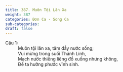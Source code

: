```yaml
---
title: 387. Muôn Tội Lăn Xa
weight: 387
categories: Đơn Ca - Song Ca
sub-categories: 
draft: false
---
```

<dl><dt>Câu 1:</dt><dd data-verse="1">Muôn tội lăn xa, tâm đầy nước sống; <br/>Vui mừng trong suối Thánh Linh, <br/>Mạch nước thiêng liêng đổ xuống nhưng không, <br/>Để ta hưởng phước vĩnh sinh. </dd></dl>